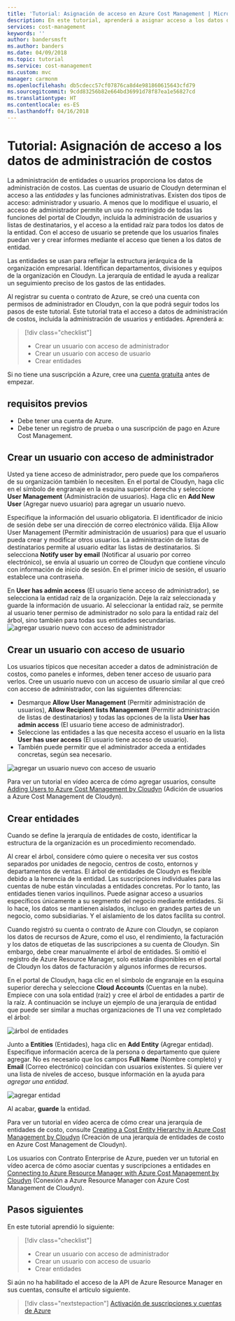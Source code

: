 ```yaml
---
title: 'Tutorial: Asignación de acceso en Azure Cost Management | Microsoft Docs'
description: En este tutorial, aprenderá a asignar acceso a los datos de administración de costos con cuentas de usuario que definen los niveles de acceso para las entidades.
services: cost-management
keywords: ''
author: bandersmsft
ms.author: banders
ms.date: 04/09/2018
ms.topic: tutorial
ms.service: cost-management
ms.custom: mvc
manager: carmonm
ms.openlocfilehash: db5cdecc57cf07876ca8d4e981860615643cfd79
ms.sourcegitcommit: 9cdd83256b82e664bd36991d78f87ea1e56827cd
ms.translationtype: HT
ms.contentlocale: es-ES
ms.lasthandoff: 04/16/2018
---
```

# <a name="tutorial-assign-access-to-cost-management-data"></a>Tutorial: Asignación de acceso a los datos de administración de costos

La administración de entidades o usuarios proporciona los datos de administración de costos. Las cuentas de usuario de Cloudyn determinan el acceso a las *entidades* y las funciones administrativas. Existen dos tipos de acceso: administrador y usuario. A menos que lo modifique el usuario, el acceso de administrador permite un uso no restringido de todas las funciones del portal de Cloudyn, incluida la administración de usuarios y listas de destinatarios, y el acceso a la entidad raíz para todos los datos de la entidad. Con el acceso de usuario se pretende que los usuarios finales puedan ver y crear informes mediante el acceso que tienen a los datos de entidad.

Las entidades se usan para reflejar la estructura jerárquica de la organización empresarial. Identifican departamentos, divisiones y equipos de la organización en Cloudyn. La jerarquía de entidad le ayuda a realizar un seguimiento preciso de los gastos de las entidades.

Al registrar su cuenta o contrato de Azure, se creó una cuenta con permisos de administrador en Cloudyn, con la que podrá seguir todos los pasos de este tutorial. Este tutorial trata el acceso a datos de administración de costos, incluida la administración de usuarios y entidades. Aprenderá a:

> [!div class="checklist"]
> * Crear un usuario con acceso de administrador
> * Crear un usuario con acceso de usuario
> * Crear entidades

Si no tiene una suscripción a Azure, cree una [cuenta gratuita](https://azure.microsoft.com/free/?WT.mc_id=A261C142F) antes de empezar.

## <a name="prerequisites"></a>requisitos previos

- Debe tener una cuenta de Azure.
- Debe tener un registro de prueba o una suscripción de pago en Azure Cost Management.

## <a name="create-a-user-with-admin-access"></a>Crear un usuario con acceso de administrador

Usted ya tiene acceso de administrador, pero puede que los compañeros de su organización también lo necesiten. En el portal de Cloudyn, haga clic en el símbolo de engranaje en la esquina superior derecha y seleccione **User Management** (Administración de usuarios). Haga clic en **Add New User** (Agregar nuevo usuario) para agregar un usuario nuevo.

Especifique la información del usuario obligatoria. El identificador de inicio de sesión debe ser una dirección de correo electrónico válida. Elija Allow User Management (Permitir administración de usuarios) para que el usuario pueda crear y modificar otros usuarios. La administración de listas de destinatarios permite al usuario editar las listas de destinatarios. Si selecciona **Notify user by email** (Notificar al usuario por correo electrónico), se envía al usuario un correo de Cloudyn que contiene vínculo con información de inicio de sesión. En el primer inicio de sesión, el usuario establece una contraseña.

En **User has admin access** (El usuario tiene acceso de administrador), se selecciona la entidad raíz de la organización. Deje la raíz seleccionada y guarde la información de usuario. Al seleccionar la entidad raíz, se permite al usuario tener permiso de administrador no solo para la entidad raíz del árbol, sino también para todas sus entidades secundarias.  
  ![agregar usuario nuevo con acceso de administrador](.\media\tutorial-user-access\new-admin-access.png)

## <a name="create-a-user-with-user-access"></a>Crear un usuario con acceso de usuario
Los usuarios típicos que necesitan acceder a datos de administración de costos, como paneles e informes, deben tener acceso de usuario para verlos. Cree un usuario nuevo con un acceso de usuario similar al que creó con acceso de administrador, con las siguientes diferencias:

- Desmarque **Allow User Management** (Permitir administración de usuarios), **Allow Recipient lists Management** (Permitir administración de listas de destinatarios) y todas las opciones de la lista **User has admin access** (El usuario tiene acceso de administrador).
- Seleccione las entidades a las que necesita acceso el usuario en la lista **User has user access** (El usuario tiene acceso de usuario).
- También puede permitir que el administrador acceda a entidades concretas, según sea necesario.

![agregar un usuario nuevo con acceso de usuario](.\media\tutorial-user-access\new-user-access.png)

Para ver un tutorial en vídeo acerca de cómo agregar usuarios, consulte [Adding Users to Azure Cost Management by Cloudyn](https://youtu.be/Nzn7GLahx30) (Adición de usuarios a Azure Cost Management de Cloudyn).

## <a name="create-entities"></a>Crear entidades

Cuando se define la jerarquía de entidades de costo, identificar la estructura de la organización es un procedimiento recomendado.

Al crear el árbol, considere cómo quiere o necesita ver sus costos separados por unidades de negocio, centros de costo, entornos y departamentos de ventas. El árbol de entidades de Cloudyn es flexible debido a la herencia de la entidad. Las suscripciones individuales para las cuentas de nube están vinculadas a entidades concretas. Por lo tanto, las entidades tienen varios inquilinos. Puede asignar acceso a usuarios específicos únicamente a su segmento del negocio mediante entidades. Si lo hace, los datos se mantienen aislados, incluso en grandes partes de un negocio, como subsidiarias. Y el aislamiento de los datos facilita su control.  

Cuando registró su cuenta o contrato de Azure con Cloudyn, se copiaron los datos de recursos de Azure, como el uso, el rendimiento, la facturación y los datos de etiquetas de las suscripciones a su cuenta de Cloudyn. Sin embargo, debe crear manualmente el árbol de entidades. Si omitió el registro de Azure Resource Manager, solo estarán disponibles en el portal de Cloudyn los datos de facturación y algunos informes de recursos.

En el portal de Cloudyn, haga clic en el símbolo de engranaje en la esquina superior derecha y seleccione **Cloud Accounts** (Cuentas en la nube). Empiece con una sola entidad (raíz) y cree el árbol de entidades a partir de la raíz. A continuación se incluye un ejemplo de una jerarquía de entidad que puede ser similar a muchas organizaciones de TI una vez completado el árbol:

![árbol de entidades](.\media\tutorial-user-access\entity-tree.png)

Junto a **Entities** (Entidades), haga clic en **Add Entity** (Agregar entidad). Especifique información acerca de la persona o departamento que quiere agregar. No es necesario que los campos **Full Name** (Nombre completo) y **Email** (Correo electrónico) coincidan con usuarios existentes. Si quiere ver una lista de niveles de acceso, busque información en la ayuda para *agregar una entidad*.

![agregar entidad](.\media\tutorial-user-access\add-entity.png)

Al acabar, **guarde** la entidad.


Para ver un tutorial en vídeo acerca de cómo crear una jerarquía de entidades de costo, consulte [Creating a Cost Entity Hierarchy in Azure Cost Management by Cloudyn](https://youtu.be/dAd9G7u0FmU) (Creación de una jerarquía de entidades de costo en Azure Cost Management de Cloudyn).

Los usuarios con Contrato Enterprise de Azure, pueden ver un tutorial en vídeo acerca de cómo asociar cuentas y suscripciones a entidades en [Connecting to Azure Resource Manager with Azure Cost Management by Cloudyn](https://youtu.be/oCIwvfBB6kk) (Conexión a Azure Resource Manager con Azure Cost Management de Cloudyn).

## <a name="next-steps"></a>Pasos siguientes

En este tutorial aprendió lo siguiente:

> [!div class="checklist"]
> * Crear un usuario con acceso de administrador
> * Crear un usuario con acceso de usuario
> * Crear entidades

Si aún no ha habilitado el acceso de la API de Azure Resource Manager en sus cuentas, consulte el artículo siguiente.

> [!div class="nextstepaction"]
> [Activación de suscripciones y cuentas de Azure](activate-subs-accounts.md)
